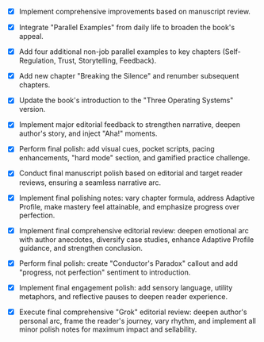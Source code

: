 - [x] Implement comprehensive improvements based on manuscript review.
- [x] Integrate "Parallel Examples" from daily life to broaden the book's appeal.
- [x] Add four additional non-job parallel examples to key chapters (Self-Regulation, Trust, Storytelling, Feedback).
- [x] Add new chapter "Breaking the Silence" and renumber subsequent chapters.
- [x] Update the book's introduction to the "Three Operating Systems" version.
- [x] Implement major editorial feedback to strengthen narrative, deepen author's story, and inject "Aha!" moments.
- [x] Perform final polish: add visual cues, pocket scripts, pacing enhancements, "hard mode" section, and gamified practice challenge.
- [x] Conduct final manuscript polish based on editorial and target reader reviews, ensuring a seamless narrative arc.
- [x] Implement final polishing notes: vary chapter formula, address Adaptive Profile, make mastery feel attainable, and emphasize progress over perfection.
- [x] Implement final comprehensive editorial review: deepen emotional arc with author anecdotes, diversify case studies, enhance Adaptive Profile guidance, and strengthen conclusion.
- [x] Perform final polish: create "Conductor's Paradox" callout and add "progress, not perfection" sentiment to introduction.
- [x] Implement final engagement polish: add sensory language, utility metaphors, and reflective pauses to deepen reader experience.
- [x] Execute final comprehensive "Grok" editorial review: deepen author's personal arc, frame the reader's journey, vary rhythm, and implement all minor polish notes for maximum impact and sellability.
      